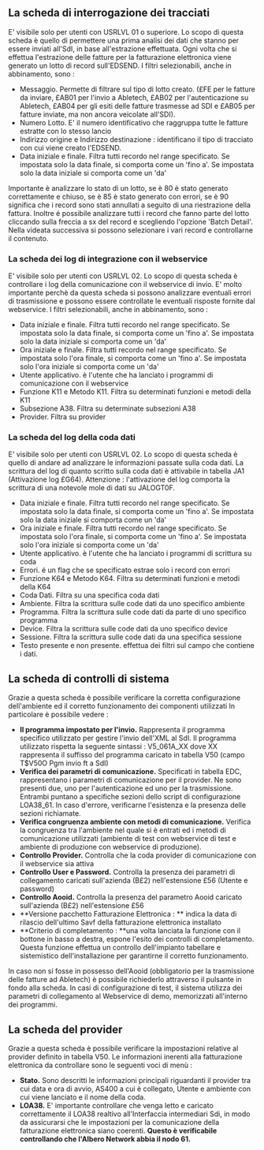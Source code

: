 ## La scheda di interrogazione dei tracciati
E' visibile solo per utenti con USRLVL 01 o superiore.
Lo scopo di questa scheda è quello di permettere una prima analisi dei dati che stanno per essere inviati all'SdI, in base all'estrazione effettuata.
Ogni volta che si effettua l'estrazione delle fatture per la fatturazione elettronica viene generato un lotto di record sull'EDSEND.
I filtri selezionabili, anche in abbinamento, sono : 
-  Messaggio. Permette di filtrare sul tipo di lotto creato. (£FE per le fatture da inviare, £AB01 per l'invio a Abletech, £AB02 per l'autenticazione su Abletech, £AB04 per gli esiti delle fatture trasmesse ad SDI e £AB05 per fatture inviate, ma non ancora veicolate all'SDI).
-  Numero Lotto. E' il numero identificativo che raggruppa tutte le fatture estratte con lo stesso lancio
-  Indirizzo origine e Indirizzo destinazione :  identificano il tipo di tracciato con cui viene creato l'EDSEND.
-  Data iniziale e finale. Filtra tutti recordo nel range specificato. Se impostata solo la data finale, si comporta come un 'fino a'. Se impostata solo la data iniziale si comporta come un 'da'

Importante è analizzare lo stato di un lotto, se è 80 è stato generato correttamente e chiuso, se è 85 è stato generato con errori, se è 90 significa che i record sono stati annullati a seguito di una riestrazione della fattura.
Inoltre é possibile analizzare tutti i record che fanno parte del lotto cliccando sulla freccia a sx del record e scegliendo l'opzione 'Batch Detail'.
Nella videata successiva si possono selezionare i vari record e controllarne il contenuto.

### La scheda dei log di integrazione con il webservice
E' visibile solo per utenti con USRLVL 02.
Lo scopo di questa scheda è controllare i log della comunicazione con il webservice di invio.
E' molto importante perchè da questa scheda si possono analizzare eventuali errori di trasmissione e possono essere controllate le eventuali risposte fornite dal webservice.
I filtri selezionabili, anche in abbinamento, sono : 
-  Data iniziale e finale. Filtra tutti recordo nel range specificato. Se impostata solo la data finale, si comporta come un 'fino a'. Se impostata solo la data iniziale si comporta come un 'da'
-  Ora iniziale e finale. Filtra tutti recordo nel range specificato. Se impostata solo l'ora finale, si comporta come un 'fino a'. Se impostata solo l'ora iniziale si comporta come un 'da'
-  Utente applicativo. è l'utente che ha lanciato i programmi di comunicazione con il webservice
-  Funzione K11 e Metodo K11. Filtra su determinati funzioni e metodi della K11
-  Subsezione A38. Filtra su determinate subsezioni A38
-  Provider. Filtra su provider

### La scheda del log della coda dati
E' visibile solo per utenti con USRLVL 02.
Lo scopo di questa scheda è quello di andare ad analizzare le informazioni passate sulla coda dati.
La scrittura del log di quanto scritto sulla coda dati è attivabile in tabella JA1 (Attivazione log £G64).
Attenzione :  l'attivazione del log comporta la scrittura di una notevole mole di dati su JALOGT0F.
-  Data iniziale e finale. Filtra tutti recordo nel range specificato. Se impostata solo la data finale, si comporta come un 'fino a'. Se impostata solo la data iniziale si comporta come un 'da'
-  Ora iniziale e finale. Filtra tutti recordo nel range specificato. Se impostata solo l'ora finale, si comporta come un 'fino a'. Se impostata solo l'ora iniziale si comporta come un 'da'
-  Utente applicativo. è l'utente che ha lanciato i programmi di scrittura su coda
-  Errori. é un flag che se specificato estrae solo i record con errori
-  Funzione K64 e Metodo K64. Filtra su determinati funzioni e metodi della K64
-  Coda Dati. Filtra su una specifica coda dati
-  Ambiente. Filtra la scrittura sulle code dati da uno specifico ambiente
-  Programma.  Filtra la scrittura sulle code dati da parte di uno specifico programma
-  Device.  Filtra la scrittura sulle code dati da uno specifico device
-  Sessione.  Filtra la scrittura sulle code dati da una specifica sessione
-  Testo presente e non presente. effettua dei filtri sul campo che contiene i dati.


## La scheda di controlli di sistema
Grazie a questa scheda è possibile verificare la corretta configurazione dell'ambiente ed il corretto funzionamento dei componenti utilizzati
In particolare è possibile vedere : 
-  **Il programma impostato per l'invio.** Rappresenta il programma specifico utilizzato per gestire l'invio dell'XML al SdI. Il programma utilizzato rispetta la seguente sintassi :  V5_061A_XX dove XX rappresenta il suffisso del programma caricato in tabella V50 (campo T$V50O   Pgm invio ft a SdI)
-  **Verifica dei parametri di comunicazione.** Specificati in tabella EDC, rappresentano i parametri di comunicazione per il provider. Ne sono presenti due, uno per l'autenticazione ed uno per la trasmissione. Entrambi puntano a specifiche sezioni dello script di configurazione LOA38_61. In caso d'errore, verificarne l'esistenza e la presenza delle sezioni richiamate.
-  **Verifica congruenza ambiente con metodi di comunicazione.** Verifica la congruenza tra l'ambiente nel quale si è entrati ed i metodi di comunicazione utilizzati (ambiente di test con webservice di test e ambiente di produzione con webservice di produzione).
-  **Controllo Provider.** Controlla che la coda provider di comunicazione con il webservice sia attiva
-  **Controllo User e Password.** Controlla la presenza dei parametri di collegamento caricati sull'azienda (B£2) nell'estensione £56 (Utente e password)
-  **Controllo Aooid.** Controlla la presenza del parametro Aooid caricato sull'azienda (B£2) nell'estensione £56
- **Versione pacchetto Fatturazione Elettronica : ** indica la data di rilascio dell'ultimo Savf della fatturazione elettronica installato
- **Criterio di completamento : **una volta lanciata la funzione con il bottone in basso a destra, espone l'esito dei controlli di completamento. Questa funzione effettua un controllo dell'impianto tabellare e sistemistico dell'installazione per garantirne il corretto funzionamento.

In caso non si fosse in possesso dell'Aooid (obbligatorio per la trasmissione delle fatture ad Abletech) è possibile richiederlo attraverso il pulsante in fondo alla scheda.
In casi di configurazione di test, il sistema utilizza dei parametri di collegamento al Webservice di demo, memorizzati all'interno dei programmi.

## La scheda del provider
Grazie a questa scheda è possibile verificare la impostazioni relative al provider definito in tabella V50.
Le informazioni inerenti alla fatturazione elettronica da controllare sono le seguenti voci di menù : 
-  **Stato.** Sono descritti le informazioni principali riguardanti il provider tra cui data e ora di avvio, AS400 a cui è collegato, Utente e ambiente con cui viene lanciato e il nome della coda.
-  **LOA38.** E' importante controllare che venga letto e caricato correttamente il LOA38 realtivo all'Interfaccia intermediari Sdi, in modo da assicurarsi che le impostazioni per la comunicazione della fatturazione elettronica siano coerenti. **Questo è verificabile controllando  che l'Albero Network abbia il nodo 61.**
